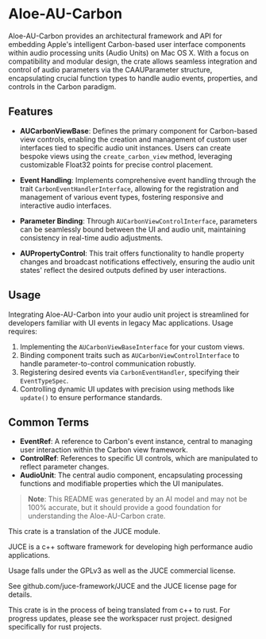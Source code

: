 # Aloe-AU-Carbon

Aloe-AU-Carbon provides an architectural framework and API for embedding Apple's intelligent Carbon-based user interface components within audio processing units (Audio Units) on Mac OS X. With a focus on compatibility and modular design, the crate allows seamless integration and control of audio parameters via the CAAUParameter structure, encapsulating crucial function types to handle audio events, properties, and controls in the Carbon paradigm.

## Features

- **AUCarbonViewBase**: Defines the primary component for Carbon-based view controls, enabling the creation and management of custom user interfaces tied to specific audio unit instances. Users can create bespoke views using the `create_carbon_view` method, leveraging customizable Float32 points for precise control placement.

- **Event Handling**: Implements comprehensive event handling through the trait `CarbonEventHandlerInterface`, allowing for the registration and management of various event types, fostering responsive and interactive audio interfaces.

- **Parameter Binding**: Through `AUCarbonViewControlInterface`, parameters can be seamlessly bound between the UI and audio unit, maintaining consistency in real-time audio adjustments.

- **AUPropertyControl**: This trait offers functionality to handle property changes and broadcast notifications effectively, ensuring the audio unit states' reflect the desired outputs defined by user interactions.

## Usage

Integrating Aloe-AU-Carbon into your audio unit project is streamlined for developers familiar with UI events in legacy Mac applications. Usage requires:

1. Implementing the `AUCarbonViewBaseInterface` for your custom views.
2. Binding component traits such as `AUCarbonViewControlInterface` to handle parameter-to-control communication robustly.
3. Registering desired events via `CarbonEventHandler`, specifying their `EventTypeSpec`.
4. Controlling dynamic UI updates with precision using methods like `update()` to ensure performance standards.

## Common Terms

- **EventRef**: A reference to Carbon's event instance, central to managing user interaction within the Carbon view framework.
- **ControlRef**: References to specific UI controls, which are manipulated to reflect parameter changes.
- **AudioUnit**: The central audio component, encapsulating processing functions and modifiable properties which the UI manipulates.

> **Note**: This README was generated by an AI model and may not be 100% accurate, but it should provide a good foundation for understanding the Aloe-AU-Carbon crate.

This crate is a translation of the JUCE module.

JUCE is a c++ software framework for developing high performance audio applications.

Usage falls under the GPLv3 as well as the JUCE commercial license.

See github.com/juce-framework/JUCE and the JUCE license page for details.

This crate is in the process of being translated from c++ to rust. For progress updates, please see the workspacer rust project. designed specifically for rust projects.

